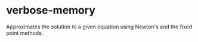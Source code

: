 # verbose-memory
Approximates the solution to a given equation using Newton's and the fixed point methods.

